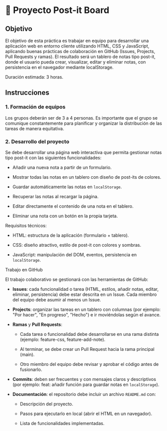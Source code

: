 # 📝 Proyecto Post-it Board
## Objetivo

El objetivo de esta práctica es trabajar en equipo para desarrollar una aplicación web en entorno cliente utilizando HTML, CSS y JavaScript, aplicando buenas prácticas de colaboración en GitHub (Issues, Projects, Pull Requests y ramas).
El resultado será un tablero de notas tipo post-it, donde el usuario pueda crear, visualizar, editar y eliminar notas, con persistencia en el navegador mediante localStorage.

Duración estimada: 3 horas.

## Instrucciones
### 1. Formación de equipos

Los grupos deberán ser de 3 a 4 personas.
Es importante que el grupo se comunique constantemente para planificar y organizar la distribución de las tareas de manera equitativa.

### 2. Desarrollo del proyecto

Se debe desarrollar una página web interactiva que permita gestionar notas tipo post-it con las siguientes funcionalidades:

* Añadir una nueva nota a partir de un formulario.

* Mostrar todas las notas en un tablero con diseño de post-its de colores.

* Guardar automáticamente las notas en `localStorage`.

* Recuperar las notas al recargar la página.

* Editar directamente el contenido de una nota en el tablero.

* Eliminar una nota con un botón en la propia tarjeta.

Requisitos técnicos:

* HTML: estructura de la aplicación (formulario + tablero).

* CSS: diseño atractivo, estilo de post-it con colores y sombras.

* JavaScript: manipulación del DOM, eventos, persistencia en `localStorage`.

Trabajo en GitHub

El trabajo colaborativo se gestionará con las herramientas de GitHub:

* **Issues**: cada funcionalidad o tarea (HTML, estilos, añadir notas, editar, eliminar, persistencia) debe estar descrita en un Issue. Cada miembro del equipo debe asumir al menos un Issue.

* **Projects**: organizar las tareas en un tablero con columnas (por ejemplo: "Por hacer", "En progreso", "Hecho") e ir moviéndolas según el avance.

* **Ramas** y **Pull Requests**:

    * Cada tarea o funcionalidad debe desarrollarse en una rama distinta (ejemplo: feature-css, feature-add-note).

    * Al terminar, se debe crear un Pull Request hacia la rama principal (main).

    * Otro miembro del equipo debe revisar y aprobar el código antes de fusionarlo.

* **Commits**: deben ser frecuentes y con mensajes claros y descriptivos (por ejemplo: feat: añadir función para guardar notas en `localStorage`).

* **Documentación**: el repositorio debe incluir un archivo `README.md` con:

    * Descripción del proyecto.

    * Pasos para ejecutarlo en local (abrir el HTML en un navegador).

    * Lista de funcionalidades implementadas.